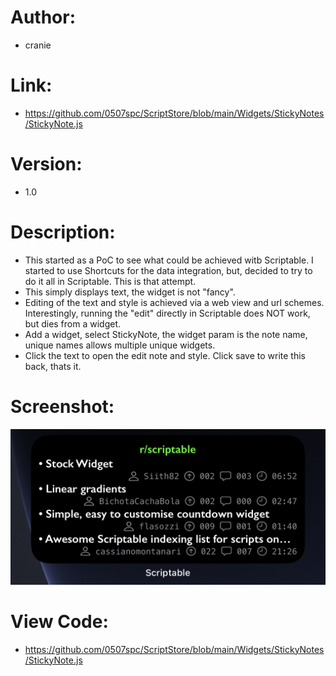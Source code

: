 # Author: 
- cranie
# Link:
- https://github.com/0507spc/ScriptStore/blob/main/Widgets/StickyNotes/StickyNote.js
# Version:
- 1.0
# Description:
- This started as a PoC to see what could be achieved witb Scriptable. I started to use Shortcuts for the data integration, but, decided to try to do it all in Scriptable. This is that attempt.
- This simply displays text, the widget is not "fancy". 
- Editing of the text and style is achieved via a web view and url schemes. Interestingly, running the "edit" directly in Scriptable does NOT work, but dies from a widget.
- Add a widget, select StickyNote, the widget param is the note name, unique names allows multiple unique widgets.
- Click the text to open the edit note and style. Click save to write this back, thats it.
# Screenshot:
![Medium Widget](https://github.com/0507spc/ScriptStore/blob/main/Widgets/RedditViewer/medium.png?raw=true)
# View Code:
- https://github.com/0507spc/ScriptStore/blob/main/Widgets/StickyNotes/StickyNote.js
